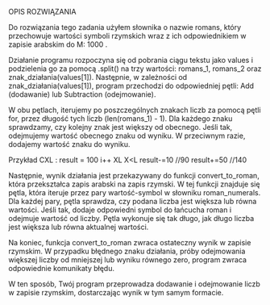 OPIS ROZWIĄZANIA

Do rozwiązania tego zadania użyłem słownika o nazwie romans, który przechowuje wartości symboli rzymskich wraz z ich odpowiednikiem w zapisie arabskim do M: 1000 .

Działanie programu rozpoczyna się od pobrania ciągu tekstu jako values i podzielenia go za pomocą .split() na trzy wartości: romans_1, romans_2 oraz znak_działania(values[1]). Następnie, w zależności od znak_działania(values[1]), program przechodzi do odpowiedniej pętli: Add (dodawanie) lub Subtraction (odejmowanie).

W obu pętlach, iterujemy po poszczególnych znakach liczb za pomocą pętli for, przez długość tych liczb
(len(romans_1) - 1). Dla każdego znaku sprawdzamy, czy kolejny znak jest większy od obecnego. Jeśli tak, odejmujemy wartość obecnego znaku od wyniku. W przeciwnym razie, dodajemy wartość znaku do wyniku.

Przykład CXL :
result = 100
i++
XL X<L
result-=10 //90
result+=50 //140

Następnie, wynik działania jest przekazywany do funkcji convert_to_roman, która przekształca zapis arabski na zapis rzymski. W tej funkcji znajduje się pętla, która iteruje przez pary wartość-symbol w słowniku roman_numerals. Dla każdej pary, pętla sprawdza, czy podana liczba jest większa lub równa wartości. Jeśli tak, dodaje odpowiedni symbol do łańcucha roman i odejmuje wartość od liczby. Pętla wykonuje się tak długo, jak długo liczba jest większa lub równa aktualnej wartości.

Na koniec, funkcja convert_to_roman zwraca ostateczny wynik w zapisie rzymskim. W przypadku błędnego znaku działania, próby odejmowania większej liczby od mniejszej lub wyniku równego zero, program zwraca odpowiednie komunikaty błędu.

W ten sposób, Twój program przeprowadza dodawanie i odejmowanie liczb w zapisie rzymskim, dostarczając wynik w tym samym formacie.
